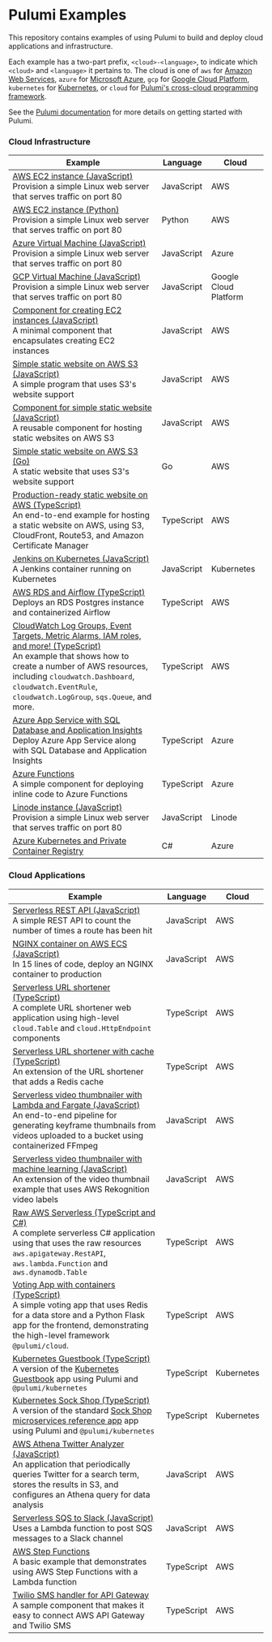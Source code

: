 # Pulumi Examples

This repository contains examples of using Pulumi to build and deploy cloud applications and infrastructure.

Each example has a two-part prefix, `<cloud>-<language>`, to indicate which `<cloud>` and `<language>` it pertains to.
The cloud is one of `aws` for [Amazon Web Services](https://github.com/pulumi/pulumi-aws), `azure` for [Microsoft
Azure](https://github.com/pulumi/pulumi-azure), `gcp` for [Google Cloud
Platform](https://github.com/pulumi/pulumi-gcp), `kubernetes` for
[Kubernetes](https://github.com/pulumi/pulumi-kubernetes), or `cloud` for
[Pulumi's cross-cloud programming framework](https://github.com/pulumi/pulumi-cloud).

See the [Pulumi documentation](https://www.pulumi.com/docs/) for more details on getting started with Pulumi.

### Cloud Infrastructure

Example                 | Language          | Cloud |
-----                   | -------           | ------| 
[AWS EC2 instance (JavaScript)](aws-js-webserver) <br/> Provision a simple Linux web server that serves traffic on port 80 | JavaScript | AWS |
[AWS EC2 instance (Python)](aws-py-webserver) <br/> Provision a simple Linux web server that serves traffic on port 80 | Python | AWS |
[Azure Virtual Machine (JavaScript)](azure-js-webserver) <br/> Provision a simple Linux web server that serves traffic on port 80 | JavaScript | Azure |
[GCP Virtual Machine (JavaScript)](gcp-js-webserver) <br/> Provision a simple Linux web server that serves traffic on port 80 | JavaScript | Google Cloud Platform |
[Component for creating EC2 instances (JavaScript)](aws-js-webserver-component/) <br/>A minimal component that encapsulates creating EC2 instances | JavaScript | AWS |
[Simple static website on AWS S3 (JavaScript)](aws-js-s3-folder) <br/> A simple program that uses S3's website support | JavaScript | AWS |
[Component for simple static website (JavaScript)](aws-js-s3-folder-component) <br/> A reusable component for hosting static websites on AWS S3 | JavaScript | AWS |
[Simple static website on AWS S3 (Go)](aws-go-s3-folder) <br/> A static website that uses S3's website support | Go | AWS |
[Production-ready static website on AWS (TypeScript)](aws-ts-static-website) <br/> An end-to-end example for hosting a static website on AWS, using S3, CloudFront, Route53, and Amazon Certificate Manager | TypeScript | AWS |
[Jenkins on Kubernetes (JavaScript)](kubernetes-ts-jenkins) <br/> A Jenkins container running on Kubernetes | JavaScript | Kubernetes |
[AWS RDS and Airflow (TypeScript)](aws-ts-airflow)<br/> Deploys an RDS Postgres instance and containerized Airflow | TypeScript | AWS |
[CloudWatch Log Groups, Event Targets, Metric Alarms, IAM roles, and more! (TypeScript)](aws-ts-resources) <br/> An example that shows how to create a number of AWS resources, including `cloudwatch.Dashboard`, `cloudwatch.EventRule`, `cloudwatch.LogGroup`, `sqs.Queue`, and more. | TypeScript | AWS | 
[Azure App Service with SQL Database and Application Insights](azure-ts-appservice) <br/> Deploy Azure App Service along with SQL Database and Application Insights | TypeScript | Azure |
[Azure Functions](azure-ts-functions) <br/> A simple component for deploying inline code to Azure Functions | TypeScript | Azure |
[Linode instance (JavaScript)](linode-js-webserver) <br/> Provision a simple Linux web server that serves traffic on port 80 | JavaScript | Linode |
[Azure Kubernetes and Private Container Registry](azure-cs-aks-private-container-registry) | C# | Azure

### Cloud Applications

Example                 | Language          | Cloud |
-----                   | -------           | ------| 
[Serverless REST API (JavaScript)](cloud-js-api) <br/> A simple REST API to count the number of times a route has been hit | JavaScript | AWS |
[NGINX container on AWS ECS (JavaScript)](cloud-js-containers) <br/> In 15 lines of code, deploy an NGINX container to production | JavaScript | AWS |
[Serverless URL shortener (TypeScript)](cloud-ts-url-shortener) <br/> A complete URL shortener web application using high-level `cloud.Table` and `cloud.HttpEndpoint` components | TypeScript | AWS |
[Serverless URL shortener with cache (TypeScript)](cloud-ts-url-shortener-cache) <br/> An extension of the URL shortener that adds a Redis cache | TypeScript | AWS |
[Serverless video thumbnailer with Lambda and Fargate (JavaScript)](cloud-js-thumbnailer) <br/> An end-to-end pipeline for generating keyframe thumbnails from videos uploaded to a bucket using containerized FFmpeg | JavaScript | AWS |
[Serverless video thumbnailer with machine learning (JavaScript)](cloud-js-thumbnailer-machine-learning) <br/> An extension of the video thumbnail example that uses AWS Rekognition video labels | JavaScript | AWS |
[Raw AWS Serverless (TypeScript and C#)](aws-ts-serverless-raw) <br/> A complete serverless C# application using that uses the raw resources `aws.apigateway.RestAPI`, `aws.lambda.Function` and `aws.dynamodb.Table` | TypeScript | AWS |
[Voting App with containers (TypeScript)](cloud-ts-voting-app) <br/> A simple voting app that uses Redis for a data store and a Python Flask app for the frontend, demonstrating the high-level framework `@pulumi/cloud`. | TypeScript | AWS |
[Kubernetes Guestbook (TypeScript)](kubernetes-ts-guestbook/) <br/>A version of the [Kubernetes Guestbook](https://kubernetes.io/docs/tutorials/stateless-application/guestbook/) app using Pulumi and `@pulumi/kubernetes` | TypeScript | Kubernetes | 
[Kubernetes Sock Shop (TypeScript)](kubernetes-ts-sock-shop) <br/> A version of the standard [Sock Shop microservices reference app](https://github.com/microservices-demo/microservices-demo) app using Pulumi and `@pulumi/kubernetes` | TypeScript | Kubernetes |
[AWS Athena Twitter Analyzer (JavaScript)](cloud-js-twitter-athena) <br/> An application that periodically queries Twitter for a search term, stores the results in S3, and configures an Athena query for data analysis | JavaScript | AWS |
[Serverless SQS to Slack (JavaScript)](aws-js-sqs-slack) <br/> Uses a Lambda function to post SQS messages to a Slack channel | JavaScript | AWS |
[AWS Step Functions](aws-ts-stepfunctions) <br/> A basic example that demonstrates using AWS Step Functions with a Lambda function | TypeScript | AWS | 
[Twilio SMS handler for API Gateway](twilio-ts-component) <br/>A sample component that makes it easy to connect AWS API Gateway and Twilio SMS | TypeScript | AWS |
